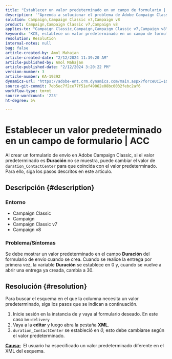```yaml
---
title: "Establecer un valor predeterminado en un campo de formulario | ACC"
description: '"Aprenda a solucionar el problema de Adobe Campaign Classic en el que el valor predeterminado no se muestra en el campo Duration of the delivery form".'
solution: Campaign,Campaign Classic v7,Campaign v8
product: Campaign,Campaign Classic v7,Campaign v8
applies-to: "Campaign Classic,Campaign,Campaign Classic v7,Campaign v8"
keywords: "KCS, establece un valor predeterminado en un campo de formulario, campo de formulario, ACC, campaña, Campaign Classic, esquema, XML"
resolution: Resolution
internal-notes: null
bug: false
article-created-by: Amol Mahajan
article-created-date: "2/12/2024 11:39:20 AM"
article-published-by: Amol Mahajan
article-published-date: "2/12/2024 3:20:22 PM"
version-number: 3
article-number: KA-19392
dynamics-url: "https://adobe-ent.crm.dynamics.com/main.aspx?forceUCI=1&pagetype=entityrecord&etn=knowledgearticle&id=e0d78559-9bc9-ee11-9079-6045bd006b4b"
source-git-commit: 7eb5ec7f2ce77f51ef49062e08bc0032febc2af6
workflow-type: tm+mt
source-wordcount: '223'
ht-degree: 5%

---
```


# Establecer un valor predeterminado en un campo de formulario | ACC


Al crear un formulario de envío en Adobe Campaign Classic, si el valor predeterminado es <b>Duración</b> no se muestra, puede cambiar el valor de `duration_ContactCenter` para que coincida con el valor predeterminado. Para ello, siga los pasos descritos en este artículo.

## Descripción {#description}


### <b>Entorno</b>

- Campaign Classic
- Campaign
- Campaign Classic v7
- Campaign v8




### <b>Problema/Síntomas</b>

Se debe mostrar un valor predeterminado en el campo <b>Duración</b> del formulario de envío cuando se crea. Cuando se realice la entrega por primera vez, la variable <b>Duración</b> se establece en 0 y, cuando se vuelve a abrir una entrega ya creada, cambia a 30.


## Resolución {#resolution}


Para buscar el esquema en el que la columna necesita un valor predeterminado, siga los pasos que se indican a continuación.

1. Inicie sesión en la instancia de y vaya al formulario deseado. En este caso `bm:delivery`
2. Vaya a la <b>editar</b> y luego abra la pestaña <b>XML</b>.
3. `duration_ContactCenter` se estableció en *0,* esto debe cambiarse según el valor predeterminado.




<b><u>Causa:</u></b>  El usuario ha especificado un valor predeterminado diferente en el XML del esquema.

